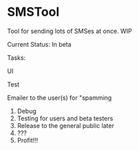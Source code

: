 # SMSTool
Tool for sending lots of SMSes at once. WIP

Current Status: In beta 

Tasks: <p/>
UI <p/>
Test <p/>
Emailer to the user(s) for "spamming

1. Debug
2. Testing for users and beta testers
3. Release to the general public later
4. ???
5. Profit!!!


